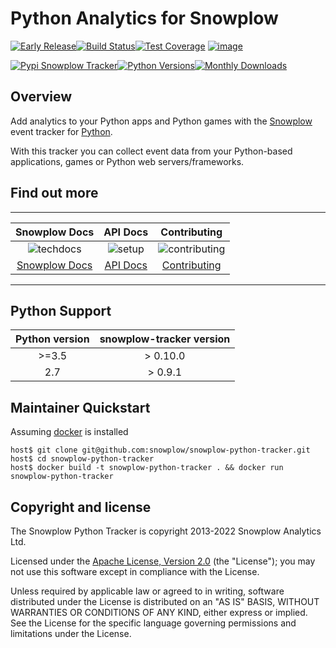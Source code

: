 Python Analytics for Snowplow
=============================

[![Early Release](https://img.shields.io/static/v1?style=flat&label=Snowplow&message=Early%20Release&color=014477&labelColor=9ba0aa&logo=data:image/png;base64,iVBORw0KGgoAAAANSUhEUgAAABAAAAAQCAMAAAAoLQ9TAAAAeFBMVEVMaXGXANeYANeXANZbAJmXANeUANSQAM+XANeMAMpaAJhZAJeZANiXANaXANaOAM2WANVnAKWXANZ9ALtmAKVaAJmXANZaAJlXAJZdAJxaAJlZAJdbAJlbAJmQAM+UANKZANhhAJ+EAL+BAL9oAKZnAKVjAKF1ALNBd8J1AAAAKHRSTlMAa1hWXyteBTQJIEwRgUh2JjJon21wcBgNfmc+JlOBQjwezWF2l5dXzkW3/wAAAHpJREFUeNokhQOCA1EAxTL85hi7dXv/E5YPCYBq5DeN4pcqV1XbtW/xTVMIMAZE0cBHEaZhBmIQwCFofeprPUHqjmD/+7peztd62dWQRkvrQayXkn01f/gWp2CrxfjY7rcZ5V7DEMDQgmEozFpZqLUYDsNwOqbnMLwPAJEwCopZxKttAAAAAElFTkSuQmCC)](https://docs.snowplow.io/docs/collecting-data/collecting-from-own-applications/tracker-maintenance-classification/)[![Build Status](https://github.com/snowplow/snowplow-python-tracker/actions/workflows/ci.yml/badge.svg)](https://github.com/snowplow/snowplow-python-tracker/actions)[![Test Coverage](https://img.shields.io/coveralls/github/snowplow/snowplow-python-tracker)](https://coveralls.io/github/snowplow/snowplow-python-tracker?branch=master) [![image](http://img.shields.io/badge/license-Apache--2-blue.svg?style=flat)](http://www.apache.org/licenses/LICENSE-2.0)


[![Pypi Snowplow Tracker](https://img.shields.io/pypi/v/snowplow-tracker)](https://pypi.org/project/snowplow-tracker/)[![Python Versions](https://img.shields.io/pypi/pyversions/snowplow-tracker)](https://pypi.org/project/snowplow-tracker/)[![Monthly Downloads](https://img.shields.io/pypi/dm/snowplow-tracker)](https://pypi.org/project/snowplow-tracker/)

Overview
--------

Add analytics to your Python apps and Python games with the
[Snowplow](http://snowplow.io) event tracker for
[Python](http://python.org).

With this tracker you can collect event data from your Python-based
applications, games or Python web servers/frameworks.

Find out more
-------------

  ------------------------------------------------------------------------------------------------------------------------------------------------------------------------------------------------------------------------------------------------------------------------------------

  | Snowplow Docs | API Docs  | Contributing |
  |     :----:     |     :----:   |     :----:   |
  | ![techdocs](https://d3i6fms1cm1j0i.cloudfront.net/github/images/techdocs.png) | ![setup](https://d3i6fms1cm1j0i.cloudfront.net/github/images/setup.png) |                                                ![contributing](https://d3i6fms1cm1j0i.cloudfront.net/github/images/contributing.png) |
  | [Snowplow Docs](https://docs.snowplow.io/docs/collecting-data/collecting-from-own-applications/python-tracker/) | [API Docs](https://snowplow.github.io/snowplow-python-tracker/index.html)| [Contributing](https://github.com/snowplow/snowplow-python-tracker/blob/master/CONTRIBUTING.md) |                                                                              
  --------------------------------------------------------------------------------------------------------------------------------------------------------------------------------------------------------------------------------------------------------------------------------------------------------------------------------------------

Python Support
--------------

| Python version | snowplow-tracker version |
|     :----:     |     :----:               |
| \>=3.5         | > 0.10.0                 |
| 2.7            | > 0.9.1                  |

Maintainer Quickstart
---------------------

Assuming [docker](https://www.docker.com/) is installed

    host$ git clone git@github.com:snowplow/snowplow-python-tracker.git
    host$ cd snowplow-python-tracker
    host$ docker build -t snowplow-python-tracker . && docker run snowplow-python-tracker

Copyright and license
---------------------

The Snowplow Python Tracker is copyright 2013-2022 Snowplow Analytics
Ltd.

Licensed under the [Apache License, Version
2.0](http://www.apache.org/licenses/LICENSE-2.0) (the \"License\"); you
may not use this software except in compliance with the License.

Unless required by applicable law or agreed to in writing, software
distributed under the License is distributed on an \"AS IS\" BASIS,
WITHOUT WARRANTIES OR CONDITIONS OF ANY KIND, either express or implied.
See the License for the specific language governing permissions and
limitations under the License.
